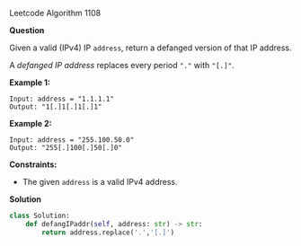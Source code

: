 Leetcode Algorithm 1108 

**Question**

Given a valid (IPv4) IP `address`, return a defanged version of that IP address.

A *defanged IP address* replaces every period `"."` with `"[.]"`.

 **Example 1:**

```
Input: address = "1.1.1.1"
Output: "1[.]1[.]1[.]1"
```

**Example 2:**

```
Input: address = "255.100.50.0"
Output: "255[.]100[.]50[.]0"
```

 

**Constraints:**

- The given `address` is a valid IPv4 address.

**Solution**

```python
class Solution:
    def defangIPaddr(self, address: str) -> str:
        return address.replace('.','[.]')
```

